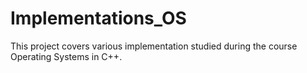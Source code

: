 # Implementations_OS
This project covers various implementation studied during the course Operating Systems in C++.
